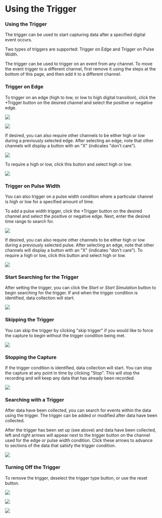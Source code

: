 # Using the Trigger

### **Using the Trigger**

The trigger can be used to start capturing data after a specified digital event occurs.

Two types of triggers are supported: Trigger on Edge and Trigger on Pulse Width.

The trigger can be used to trigger on an event from any channel. To move the event trigger to a different channel, first remove it using the steps at the bottom of this page, and then add it to a different channel.

### **Trigger on Edge**

To trigger on an edge \(high to low, or low to high digital transition\), click the +Trigger button on the desired channel and select the positive or negative edge.

![](https://trello-attachments.s3.amazonaws.com/57215c94100b0aa15070d6f0/202x168/811c495d226f7527f9f41cbc896f66a1/trigger_select.png)

![](https://trello-attachments.s3.amazonaws.com/57215c94100b0aa15070d6f0/346x135/c064b003ab6793aa7d480938900a43d4/Trigger_-_set_edge.png)

If desired, you can also require other channels to be either high or low during a previously selected edge. After selecting an edge, note that other channels will display a button with an "X" \(indicates "don't care"\).

![](https://trello-attachments.s3.amazonaws.com/57215c94100b0aa15070d6f0/196x43/cddeffe2624f84114cf1ea30136dae71/trigger_dont_care.png)

To require a high or low, click this button and select high or low.

![](https://trello-attachments.s3.amazonaws.com/57215c94100b0aa15070d6f0/345x107/01f2e900d077cc35b94471b3978b487d/trigger_set_state.png)

### **Trigger on Pulse Width**

You can also trigger on a pulse width condition where a particular channel is high or low for a specified amount of time.

To add a pulse width trigger, click the +Trigger button on the desired channel and select the positive or negative edge. Next, enter the desired time range to search for.

![](https://trello-attachments.s3.amazonaws.com/57215c94100b0aa15070d6f0/350x135/f4a00deb2a8d2e729776d912f735b361/trigger_set_pulse_width.png)

If desired, you can also require other channels to be either high or low during a previously selected pulse. After selecting an edge, note that other channels will display a button with an "X" \(indicates "don't care"\). To require a high or low, click this button and select high or low.

![](https://trello-attachments.s3.amazonaws.com/57215c94100b0aa15070d6f0/352x151/429e3cc41471631419ddd1cf5ad1c63b/trigger_set_state_with_pulse.png)

### **Start Searching for the Trigger**

After setting the trigger, you can click the _Start_ or _Start Simulation_ button to begin searching for the trigger. If and when the trigger condition is identified, data collection will start.

![](https://trello-attachments.s3.amazonaws.com/57215c94100b0aa15070d6f0/188x47/a00144b490ff4cfc96cf7e509fdbdd28/click_start.png)

### **Skipping the Trigger**

You can skip the trigger by clicking "skip trigger" if you would like to force the capture to begin without the trigger condition being met.

![](https://trello-attachments.s3.amazonaws.com/55f0ad9685db3c82f0f3aeba/57215c94100b0aa15070d6f0/bac0916a2dcee09536fdfcbef7359b95/skip-trig.png)

### **Stopping the Capture**

If the trigger condition is identified, data collection will start. You can stop the capture at any point in time by clicking "Stop". This will stop the recording and will keep any data that has already been recorded. 

![](https://trello-attachments.s3.amazonaws.com/55f0ad9685db3c82f0f3aeba/57215c94100b0aa15070d6f0/10ee05126a3158cbc43b8457209c1e20/stop-trig.png)

### **Searching with a Trigger**

After data have been collected, you can search for events within the data using the trigger. The trigger can be added or modified after data have been collected.

After the trigger has been set up \(see above\) and data have been collected, left and right arrows will appear next to the trigger button on the channel used for the edge or pulse width condition. Click these arrows to advance to sections of the data that satisfy the trigger condition.

![](https://trello-attachments.s3.amazonaws.com/57215c94100b0aa15070d6f0/354x135/523fa3ff66c28d7ebf20b02b18ad2556/trigger_next_previous.png)

### **Turning Off the Trigger**

To remove the trigger, deselect the trigger type button, or use the reset button.

![](https://trello-attachments.s3.amazonaws.com/57215c94100b0aa15070d6f0/331x110/8234172c9e0192507f89f16f43fae468/turn_off_trigger_2.png)

![](https://trello-attachments.s3.amazonaws.com/57215c94100b0aa15070d6f0/339x112/9e7f28000eb27399d83d5f642d8b5655/turn_off_the_trigger_3.png)

![](https://trello-attachments.s3.amazonaws.com/57215c94100b0aa15070d6f0/349x105/8e07b475fd65cc48bce6b96a224770c9/trigger_reset_button.PNG)

